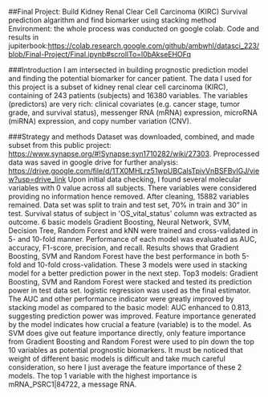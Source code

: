 ##Final Project: Build Kidney Renal Clear Cell Carcinoma (KIRC) Survival prediction algarithm and find biomarker using stacking method
Environment: the whole process was conducted on google colab. 
Code and results in jupiterbook:https://colab.research.google.com/github/ambwhl/datasci_223/blob/Final-Project/Final.ipynb#scrollTo=l0bAkseEHOFq

###Introduction
I am intersected in building prognostic prediction model and finding the potential biomarker for cancer patient. The data I used for this project is a subset of kidney renal clear cell carcinoma (KIRC), containing of 243 patients (subjects) and 16380 variables. The variables (predictors) are very rich: clinical covariates (e.g. cancer stage, tumor grade, and survival status), messenger RNA (mRNA) expression, microRNA (miRNA) expression, and copy number variation (CNV).

###Strategy and methods
Dataset was downloaded, combined, and made subset from this public project: https://www.synapse.org/#!Synapse:syn1710282/wiki/27303. Preprocessed data was saved in google drive for further analysis: https://drive.google.com/file/d/1TX0MHLrz51wpUBCalsTpivVnBSFBvIGJ/view?usp=drive_link
Upon initial data checking, I found several molecular variables with 0 value across all subjects. There variables were considered providing no information hence removed. After cleaning, 15882 variables remained.
Data set was split to train and test set, 70% in train and 30” in test. Survival status of subject in 'OS_vital_status' column was extracted as outcome.
6 basic models Gradient Boosting, Neural Network, SVM, Decision Tree, Random Forest and kNN were trained and cross-validated in 5- and 10-fold manner. Performance of each model was evaluated as AUC, accuracy, F1-score, precision, and recall. Results shows that Gradient Boosting, SVM and Random Forest have the best performance in both 5-fold and 10-fold cross-validation. These 3 models were used in stacking model for a better prediction power in the next step.
Top3 models: Gradient Boosting, SVM and Random Forest were stacked and tested its prediction power in test data set. logistic regression was used as the final estimator. The AUC and other performance indicator were greatly improved by stacking model as compared to the basic model: AUC enhanced to 0.813, suggesting prediction power was improved.
Feature importance generated by the model indicates how crucial a feature (variable) is to the model. As SVM does give out feature importance directly, only feature importance from Gradient Boosting and Random Forest were used to pin down the top 10 variables as potential prognostic biomarkers. It must be noticed that weight of different basic models is difficult and take much careful consideration, so here I just average the feature importance of these 2 models. The top 1 variable with the highest importance is mRNA_PSRC1|84722, a message RNA.
